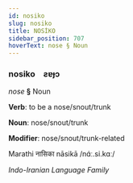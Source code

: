 ```yaml
---
id: nosiko
slug: nosiko
title: NOSİKO
sidebar_position: 707
hoverText: nose § Noun
---
```


### nosiko&emsp;<span kind="abugida">ƨɐɟɔ</span>

*nose* **§** Noun

**Verb**: to be a nose/snout/trunk

**Noun**: nose/snout/trunk

**Modifier**: nose/snout/trunk-related

Marathi नासिका nāsikā /nɑ́ː.si.kɑː/

*Indo-Iranian Language Family*